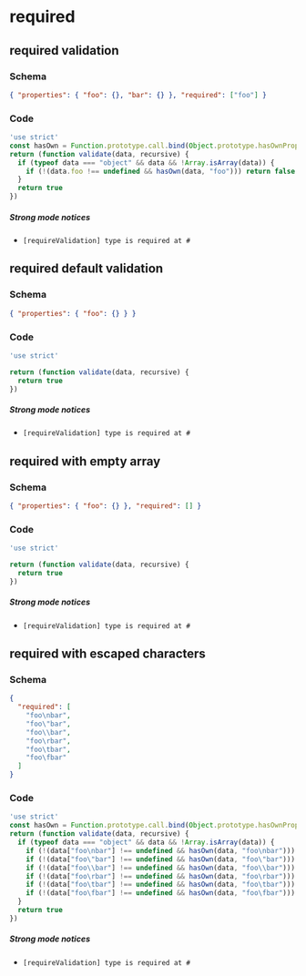 # required

## required validation

### Schema

```json
{ "properties": { "foo": {}, "bar": {} }, "required": ["foo"] }
```

### Code

```js
'use strict'
const hasOwn = Function.prototype.call.bind(Object.prototype.hasOwnProperty);
return (function validate(data, recursive) {
  if (typeof data === "object" && data && !Array.isArray(data)) {
    if (!(data.foo !== undefined && hasOwn(data, "foo"))) return false
  }
  return true
})
```

##### Strong mode notices

 * `[requireValidation] type is required at #`


## required default validation

### Schema

```json
{ "properties": { "foo": {} } }
```

### Code

```js
'use strict'

return (function validate(data, recursive) {
  return true
})
```

##### Strong mode notices

 * `[requireValidation] type is required at #`


## required with empty array

### Schema

```json
{ "properties": { "foo": {} }, "required": [] }
```

### Code

```js
'use strict'

return (function validate(data, recursive) {
  return true
})
```

##### Strong mode notices

 * `[requireValidation] type is required at #`


## required with escaped characters

### Schema

```json
{
  "required": [
    "foo\nbar",
    "foo\"bar",
    "foo\\bar",
    "foo\rbar",
    "foo\tbar",
    "foo\fbar"
  ]
}
```

### Code

```js
'use strict'
const hasOwn = Function.prototype.call.bind(Object.prototype.hasOwnProperty);
return (function validate(data, recursive) {
  if (typeof data === "object" && data && !Array.isArray(data)) {
    if (!(data["foo\nbar"] !== undefined && hasOwn(data, "foo\nbar"))) return false
    if (!(data["foo\"bar"] !== undefined && hasOwn(data, "foo\"bar"))) return false
    if (!(data["foo\\bar"] !== undefined && hasOwn(data, "foo\\bar"))) return false
    if (!(data["foo\rbar"] !== undefined && hasOwn(data, "foo\rbar"))) return false
    if (!(data["foo\tbar"] !== undefined && hasOwn(data, "foo\tbar"))) return false
    if (!(data["foo\fbar"] !== undefined && hasOwn(data, "foo\fbar"))) return false
  }
  return true
})
```

##### Strong mode notices

 * `[requireValidation] type is required at #`

